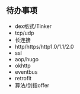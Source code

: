## 待办事项

* dex格式/Tinker
* tcp/udp
* 长连接
* http/https/http1.0/1.1/2.0
* ssl
* aop/hugo
* okhttp
* eventbus
* retrofit
* 算法/剑指offer

